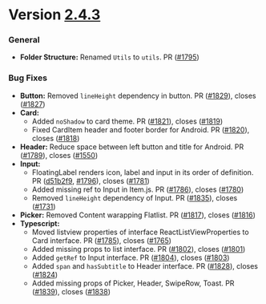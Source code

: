 # Version [2.4.3](https://github.com/GeekyAnts/NativeBase/releases/tag/v2.4.3)


### General
-   **Folder Structure:** Renamed `Utils` to `utils`. PR ([#1795](https://github.com/GeekyAnts/NativeBase/pull/1795))


### Bug Fixes
-   **Button:** Removed `lineHeight` dependency in button. PR ([#1829](https://github.com/GeekyAnts/NativeBase/pull/1829)), closes ([#1827](https://github.com/GeekyAnts/NativeBase/issues/1827))
-   **Card:**
    -   Added `noShadow` to card theme. PR ([#1821](https://github.com/GeekyAnts/NativeBase/pull/1821)), closes ([#1819](https://github.com/GeekyAnts/NativeBase/issues/1819))
    -   Fixed CardItem header and footer border for Android. PR ([#1820](https://github.com/GeekyAnts/NativeBase/pull/1820)), closes ([#1818](https://github.com/GeekyAnts/NativeBase/issues/1818))
-   **Header:** Reduce space between left button and title for Android. PR ([#1789](https://github.com/GeekyAnts/NativeBase/pull/1789)), closes ([#1550](https://github.com/GeekyAnts/NativeBase/issues/1550))
-   **Input:**
    -   FloatingLabel renders icon, label and input in its order of definition. PR ([d51b2f9](https://github.com/GeekyAnts/NativeBase/commit/d51b2f94cadd4f60d2a17445c2b9f52d6a35597a), [#1796](https://github.com/GeekyAnts/NativeBase/pull/1796)), closes ([#1781](https://github.com/GeekyAnts/NativeBase/issues/1781))
    -   Added missing ref to Input in Item.js. PR ([#1786](https://github.com/GeekyAnts/NativeBase/pull/1786)), closes ([#1780](https://github.com/GeekyAnts/NativeBase/issues/1780))
    -   Removed `lineHeight` dependency of Input. PR ([#1835](https://github.com/GeekyAnts/NativeBase/pull/1835)), closes ([#1731](https://github.com/GeekyAnts/NativeBase/issues/1731))
-   **Picker:** Removed Content warapping Flatlist. PR ([#1817](https://github.com/GeekyAnts/NativeBase/pull/1817)), closes ([#1816](https://github.com/GeekyAnts/NativeBase/issues/1816))
-   **Typescript:**
    -   Moved listview properties of interface ReactListViewProperties to Card interface. PR ([#1785](https://github.com/GeekyAnts/NativeBase/pull/1785)), closes ([#1765](https://github.com/GeekyAnts/NativeBase/issues/1765))
    -   Added missing props to list interface. PR ([#1802](https://github.com/GeekyAnts/NativeBase/pull/1802)), closes ([#1801](https://github.com/GeekyAnts/NativeBase/issues/1801))
    -   Added `getRef` to Input interface. PR ([#1804](https://github.com/GeekyAnts/NativeBase/pull/1804)), closes ([#1803](https://github.com/GeekyAnts/NativeBase/issues/1803))
    -   Added `span` and `hasSubtitle` to Header interface. PR ([#1828](https://github.com/GeekyAnts/NativeBase/pull/1828)), closes ([#1824](https://github.com/GeekyAnts/NativeBase/issues/1824))
    -   Added missing props of Picker, Header, SwipeRow, Toast. PR ([#1839](https://github.com/GeekyAnts/NativeBase/pull/1839)), closes ([#1838](https://github.com/GeekyAnts/NativeBase/issues/1838))